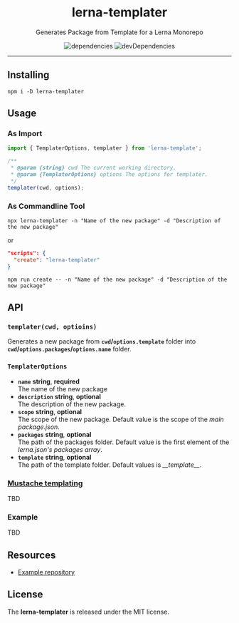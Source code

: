 <h1 align="center">lerna-templater</h1>
<p align="center">Generates Package from Template for a Lerna Monorepo</p>
<p align="center">
  <img src="https://david-dm.org/rdarida/lerna-templater/status.svg" alt="dependencies">
  <img src="https://david-dm.org/rdarida/lerna-templater/dev-status.svg" alt="devDependencies">
</p>
<hr>

## Installing
```
npm i -D lerna-templater
```

## Usage
### As Import
```ts
import { TemplaterOptions, templater } from 'lerna-template';

/**
 * @param {string} cwd The current working directory.
 * @param {TemplaterOptions} options The options for templater.
 */
templater(cwd, options);
```
### As Commandline Tool
```
npx lerna-templater -n "Name of the new package" -d "Description of the new package"
```

or

```json
"scripts": {
  "create": "lerna-templater"
}
```

```
npm run create -- -n "Name of the new package" -d "Description of the new package"
```

## API
### `templater(cwd, optioins)`
Generates a new package from **`cwd`/`options.template`** folder into **`cwd`/`options.packages`/`options.name`** folder.

### `TemplaterOptions`
- **`name`** **string**, **required**  
  The name of the new package
- **`description`** **string**, **optional**  
  The description of the new package.
- **`scope`** **string**, **optional**  
  The scope of the new package. Default value is the scope of the *main package.json*.
- **`packages`** **string**, **optional**  
  The path of the packages folder. Default value is the first element of the *lerna.json's packages array*.
- **`template`** **string**, **optional**  
  The path of the template folder. Default values is *\_\_template\_\_*.

### [Mustache templating](https://npmjs.org/packages/mustache)
TBD

### Example
TBD

## Resources
- [Example repository](https://github.com/rdarida/base-scripts)

## License
The **lerna-templater** is released under the MIT license.
